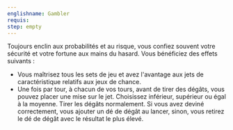 ```yaml
---
englishname: Gambler
requis:
step: empty
---
```

Toujours enclin aux probabilités et au risque, vous confiez souvent votre sécurité et votre fortune aux mains du hasard. Vous bénéficiez des effets suivants : 

 - Vous maîtrisez tous les sets de jeu et avez l'avantage aux jets de caractéristique relatifs aux jeux de chance.
 - Une fois par tour, à chacun de vos tours, avant de tirer des dégâts, vous pouvez placer une mise sur le jet. Choisissez inférieur, supérieur ou égal à la moyenne. Tirer les dégâts normalement. Si vous avez deviné correctement, vous ajouter un dé de dégât au lancer, sinon, vous retirez le dé de dégât avec le résultat le plus élevé. 
